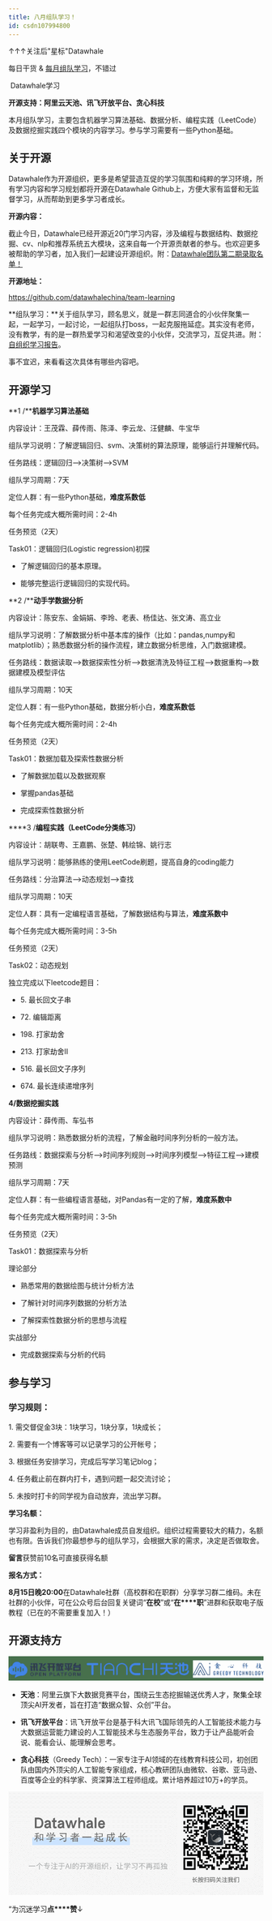 ```yaml
---
title: 八月组队学习！
id: csdn107994800
---
```


↑↑↑关注后"星标"Datawhale

每日干货 & [每月组队学习](https://mp.weixin.qq.com/mp/appmsgalbum?__biz=MzIyNjM2MzQyNg%3D%3D&action=getalbum&album_id=1338040906536108033#wechat_redirect)，不错过

 Datawhale学习 

**开源支持：阿里云天池、讯飞开放平台、贪心科技**

本月组队学习，主要包含机器学习算法基础、数据分析、编程实践（LeetCode）及数据挖掘实践四个模块的内容学习。参与学习需要有一些Python基础。

## 关于开源

Datawhale作为开源组织，更多是希望营造互促的学习氛围和纯粹的学习环境，所有学习内容和学习规划都将开源在Datawhale Github上，方便大家有监督和无监督学习，从而帮助到更多学习者成长。

**开源内容：**

截止今日，Datawhale已经开源近20门学习内容，涉及编程与数据结构、数据挖掘、cv、nlp和推荐系统五大模块，这来自每一个开源贡献者的参与。也欢迎更多被帮助的学习者，加入我们一起建设开源组织。附：[Datawhale团队第二期录取名单！](http://mp.weixin.qq.com/s?__biz=MzIyNjM2MzQyNg%3D%3D&chksm=e8736898df04e18eedf6c76b91121d9ba6580e8bb85c56eef299cc4112e6da507dd8c6cc6e09&idx=1&mid=2247514581&scene=21&sn=8b9aeb91ca6d9778c5fd6b19e7baa92e#wechat_redirect)

**开源地址：**

https://github.com/datawhalechina/team-learning

**组队学习：**关于组队学习，顾名思义，就是一群志同道合的小伙伴聚集一起，一起学习，一起讨论，一起组队打boss，一起克服拖延症。其实没有老师，没有教学，有的是一群热爱学习和渴望改变的小伙伴，交流学习，互促共进。附：[自组织学习报告](http://mp.weixin.qq.com/s?__biz=MzIyNjM2MzQyNg%3D%3D&chksm=e87313f1df049ae77bcc7af8ee9496445f66bd78f5ad28ebff567d82b18b9bee05192736e14c&idx=1&mid=2247500476&scene=21&sn=dac0900cae2cfdbd603c1ce43d37fc39#wechat_redirect)。

事不宜迟，来看看这次具体有哪些内容吧。

## 开源学习

**1 /****机器学习算法基础**

内容设计：王茂霖、薛传雨、陈泽、李云龙、汪健麟、牛宝华

组队学习说明：了解逻辑回归、svm、决策树的算法原理，能够运行并理解代码。

任务路线：逻辑回归-->决策树-->SVM

组队学习周期：7天

定位人群：有一些Python基础，**难度系数低**

每个任务完成大概所需时间：2-4h

任务预览（2天）

Task01：逻辑回归(Logistic regression)初探

*   了解逻辑回归的基本原理。

*   能够完整运行逻辑回归的实现代码。

**2 /****动手学数据分析**

内容设计：陈安东、金娟娟、李玲、老表、杨佳达、张文涛、高立业

组队学习说明：了解数据分析中基本库的操作（比如：pandas,numpy和matplotlib）；熟悉数据分析的操作流程，建立数据分析思维，入门数据建模。

任务路线：数据读取-->数据探索性分析-->数据清洗及特征工程-->数据重构-->数据建模及模型评估

组队学习周期：10天

定位人群：有一些Python基础，数据分析小白，**难度系数低**

每个任务完成大概所需时间：2-4h

任务预览（2天）

Task01：数据加载及探索性数据分析

*   了解数据加载以及数据观察

*   掌握pandas基础

*   完成探索性数据分析

****3 /****编程实践（LeetCode分类练习）****

内容设计：胡联粤、王嘉鹏、张楚、韩绘锦、姚行志

组队学习说明：能够熟练的使用LeetCode刷题，提高自身的coding能力

任务路线：分治算法-->动态规划-->查找

组队学习周期：10天

定位人群：具有一定编程语言基础，了解数据结构与算法，**难度系数中**

每个任务完成大概所需时间：3-5h

任务预览（2天）

Task02：动态规划

独立完成以下leetcode题目：

*   5\. 最长回文子串

*   72\. 编辑距离

*   198\. 打家劫舍

*   213\. 打家劫舍II

*   516\. 最长回文子序列

*   674\. 最长连续递增序列

**4/数据挖掘实践**

内容设计：薛传雨、车弘书

组队学习说明：熟悉数据分析的流程，了解金融时间序列分析的一般方法。

任务路线：数据探索与分析-->时间序列规则-->时间序列模型-->特征工程-->建模预测

组队学习周期：7天

定位人群：有一些编程语言基础，对Pandas有一定的了解，****难度系数中****

每个任务完成大概所需时间：3-5h

任务预览（2天）

Task01：数据探索与分析

理论部分

*   熟悉常用的数据绘图与统计分析方法

*   了解针对时间序列数据的分析方法

*   了解探索性数据分析的思想与流程

实战部分

*   完成数据探索与分析的代码

## 参与学习

### **学习规则：**

1\. 需交督促金3块：1块学习，1块分享，1块成长；

2\. 需要有一个博客等可以记录学习的公开帐号；

3\. 根据任务安排学习，完成后写学习笔记blog；

4\. 任务截止前在群内打卡，遇到问题一起交流讨论；

5\. 未按时打卡的同学视为自动放弃，流出学习群。

**学习名额：**

学习非盈利为目的，由Datawhale成员自发组织。组织过程需要较大的精力，名额也有限。告诉我们你最想参与的组队学习，会根据大家的需求，决定是否做取舍。

**留言**获赞前10名可直接获得名额

**报名方式：**

**8月15日晚20:00**在Datawhale社群（高校群和在职群）分享学习群二维码。未在社群的小伙伴，可在公众号后台回复关键词“**在校**”或“**在****职**”进群和获取电子版教程（已在的不需要重复加入！）

## 开源支持方

![](../img/e723f4b4e056ac11f185c3c4148c9c02.png)

*   **天池**：阿里云旗下大数据竞赛平台，围绕云生态挖掘输送优秀人才，聚集全球顶尖AI开发者，旨在打造“数据众智、众创”平台。

*   **讯飞开放平台**：讯飞开放平台是基于科大讯飞国际领先的人工智能技术能力与大数据运营能力建设的人工智能技术与生态服务平台，致力于让产品能听会说、能看会认、能理解会思考。

*   **贪心科技**（Greedy Tech）：一家专注于AI领域的在线教育科技公司，初创团队由国内外顶尖的人工智能专家组成，核心教研团队由微软、谷歌、亚马逊、百度等企业的科学家、资深算法工程师组成。累计培养超过10万+的学员。

![](../img/951c26b89c69c9c25fa7b29e4f11258b.png)

“为沉迷学习**点****赞**↓